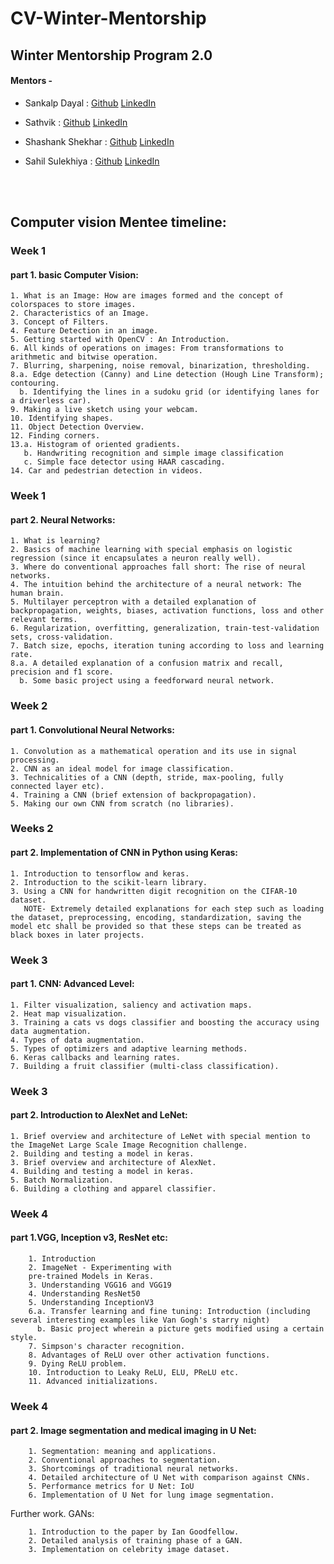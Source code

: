 # CV-Winter-Mentorship
## Winter Mentorship Program 2.0

<h4> Mentors - </h4>

- Sankalp Dayal : [Github](https://github.com/sankalpdayal5) [LinkedIn](https://www.linkedin.com/in/sankalpdayal5/)

- Sathvik : [Github]() [LinkedIn]()

- Shashank Shekhar : [Github]() [LinkedIn]()

- Sahil Sulekhiya : [Github](https://github.com/sulekhiya) [LinkedIn](https://www.linkedin.com/in/sulekhiya/)


<br><br>

## Computer vision Mentee timeline:

### Week 1 
#### part 1. basic Computer Vision:

    1. What is an Image: How are images formed and the concept of colorspaces to store images.
    2. Characteristics of an Image.
    3. Concept of Filters.
    4. Feature Detection in an image.
    5. Getting started with OpenCV : An Introduction.
    6. All kinds of operations on images: From transformations to arithmetic and bitwise operation.
    7. Blurring, sharpening, noise removal, binarization, thresholding.
    8.a. Edge detection (Canny) and Line detection (Hough Line Transform); contouring.
      b. Identifying the lines in a sudoku grid (or identifying lanes for a driverless car).
    9. Making a live sketch using your webcam.
    10. Identifying shapes.
    11. Object Detection Overview.
    12. Finding corners.
    13.a. Histogram of oriented gradients.
       b. Handwriting recognition and simple image classification
       c. Simple face detector using HAAR cascading.
    14. Car and pedestrian detection in videos.

### Week 1 
#### part 2. Neural Networks:

    1. What is learning?
    2. Basics of machine learning with special emphasis on logistic regression (since it encapsulates a neuron really well).
    3. Where do conventional approaches fall short: The rise of neural networks.
    4. The intuition behind the architecture of a neural network: The human brain.
    5. Multilayer perceptron with a detailed explanation of backpropagation, weights, biases, activation functions, loss and other relevant terms.
    6. Regularization, overfitting, generalization, train-test-validation sets, cross-validation.
    7. Batch size, epochs, iteration tuning according to loss and learning rate.
    8.a. A detailed explanation of a confusion matrix and recall, precision and f1 score.
      b. Some basic project using a feedforward neural network.

### Week 2 
#### part 1. Convolutional Neural Networks:

    1. Convolution as a mathematical operation and its use in signal processing.
    2. CNN as an ideal model for image classification.
    3. Technicalities of a CNN (depth, stride, max-pooling, fully connected layer etc).
    4. Training a CNN (brief extension of backpropagation).
    5. Making our own CNN from scratch (no libraries).

### Weeks 2 
#### part 2. Implementation of CNN in Python using Keras:

    1. Introduction to tensorflow and keras.
    2. Introduction to the scikit-learn library.
    3. Using a CNN for handwritten digit recognition on the CIFAR-10 dataset.
       NOTE- Extremely detailed explanations for each step such as loading the dataset, preprocessing, encoding, standardization, saving the model etc shall be provided so that these steps can be treated as black boxes in later projects.

### Week 3 
#### part 1. CNN: Advanced Level:

    1. Filter visualization, saliency and activation maps.
    2. Heat map visualization.
    3. Training a cats vs dogs classifier and boosting the accuracy using data augmentation.
    4. Types of data augmentation.
    5. Types of optimizers and adaptive learning methods.
    6. Keras callbacks and learning rates.
    7. Building a fruit classifier (multi-class classification).

### Week 3 
#### part 2. Introduction to AlexNet and LeNet:

    1. Brief overview and architecture of LeNet with special mention to the ImageNet Large Scale Image Recognition challenge.
    2. Building and testing a model in keras.
    3. Brief overview and architecture of AlexNet.
    4. Building and testing a model in keras.
    5. Batch Normalization.
    6. Building a clothing and apparel classifier.

### Week 4 
#### part 1.VGG, Inception v3, ResNet etc:

        1. Introduction
        2. ImageNet - Experimenting with
        pre-trained Models in Keras.
        3. Understanding VGG16 and VGG19
        4. Understanding ResNet50
        5. Understanding InceptionV3
        6.a. Transfer learning and fine tuning: Introduction (including several interesting examples like Van Gogh's starry night)
          b. Basic project wherein a picture gets modified using a certain style.
        7. Simpson's character recognition.
        8. Advantages of ReLU over other activation functions.
        9. Dying ReLU problem.
        10. Introduction to Leaky ReLU, ELU, PReLU etc.
        11. Advanced initializations.

### Week 4 
#### part 2. Image segmentation and medical imaging in U Net:

        1. Segmentation: meaning and applications.
        2. Conventional approaches to segmentation.
        3. Shortcomings of traditional neural networks.
        4. Detailed architecture of U Net with comparison against CNNs.
        5. Performance metrics for U Net: IoU
        6. Implementation of U Net for lung image segmentation.

Further work. GANs:

        1. Introduction to the paper by Ian Goodfellow.
        2. Detailed analysis of training phase of a GAN.
        3. Implementation on celebrity image dataset.




